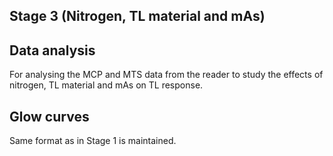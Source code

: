 ## Stage 3 (Nitrogen, TL material and mAs)

## Data analysis

For analysing the MCP and MTS data from the reader to study the effects of nitrogen, TL material and mAs on TL response.

## Glow curves

Same format as in Stage 1 is maintained.

